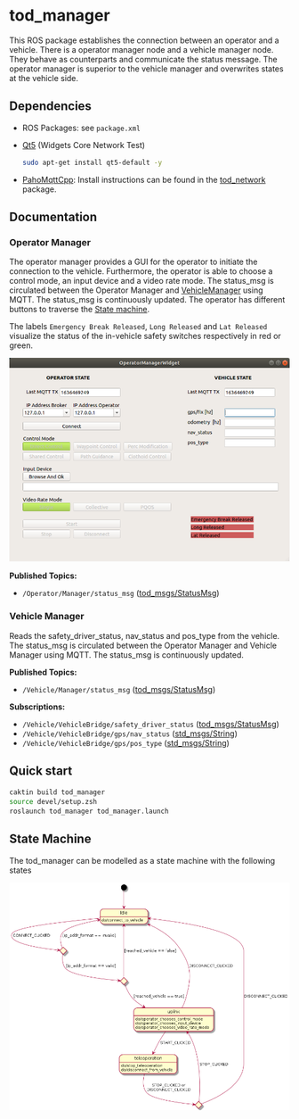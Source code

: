 # tod_manager

This ROS package establishes the connection between an operator and a vehicle. There is a operator manager node and a vehicle manager node. They behave as counterparts and communicate the status message. The operator manager is superior to the vehicle manager and overwrites states at the vehicle side.

## Dependencies

* ROS Packages: see `package.xml`
* [Qt5](https://www.qt.io/) (Widgets Core Network Test)

  ```bash
  sudo apt-get install qt5-default -y
  ```

* [PahoMqttCpp](https://github.com/eclipse/paho.mqtt.cpp): Install instructions can be found in the [tod_network](https://github.com/TUMFTM/tod_common/tree/master/tod_network/) package.

## Documentation

### Operator Manager

The operator manager provides a GUI for the operator to initiate the connection to the vehicle. Furthermore, the operator is able to choose a control mode, an input device and a video rate mode. The status_msg is circulated between the Operator Manager and [VehicleManager](#vehicle-manager) using MQTT. The status_msg is continuously updated. The operator has different buttons to traverse the [State machine](#state-machine).

The labels `Emergency Break Released`, `Long Released` and `Lat Released` visualize the status of the in-vehicle safety switches respectively in red or green.

![OperatorManager](doc/Screenshot_tod_operator_manager.png "OperatorManager")

**Published Topics:**  

* `/Operator/Manager/status_msg` ([tod_msgs/StatusMsg](https://github.com/TUMFTM/tod_common/blob/master/tod_msgs/msg/Status.msg))

### Vehicle Manager

Reads the safety_driver_status, nav_status and pos_type from the vehicle. The status_msg is circulated between the Operator Manager and Vehicle Manager using MQTT. The status_msg is continuously updated.

**Published Topics:**

* `/Vehicle/Manager/status_msg` ([tod_msgs/StatusMsg](https://github.com/TUMFTM/tod_common/blob/master/tod_msgs/msg/Status.msg))

**Subscriptions:**

* `/Vehicle/VehicleBridge/safety_driver_status` ([tod_msgs/StatusMsg](https://github.com/TUMFTM/tod_common/blob/master/tod_msgs/msg/Status.msg))
* `/Vehicle/VehicleBridge/gps/nav_status` ([std_msgs/String](http://docs.ros.org/en/melodic/api/std_msgs/html/msg/String.html))
* `/Vehicle/VehicleBridge/gps/pos_type` ([std_msgs/String](http://docs.ros.org/en/melodic/api/std_msgs/html/msg/String.html))

## Quick start

```bash
caktin build tod_manager
source devel/setup.zsh
roslaunch tod_manager tod_manager.launch
```

## State Machine

The tod_manager can be modelled as a state machine with the following states

![Alt](doc/state_machine.png "state machine")
